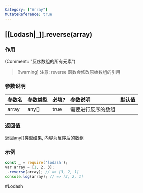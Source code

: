 ```yaml
---
Category: ["Array"]
MutateReference: true
---
```

## [[Lodash|_]].reverse(array)
### 作用
(Comment:: "反序数组的所有元素")

> [!warning] 注意: reverse 函数会修改原始数组的引用

### 参数说明
| 参数名 | 参数类型 | 必填? | 参数说明 | 默认值 |
|:--- |:--- |:--- |:--- |:--- |
| array | any[] | true | 需要进行反序的数组 |  |

### 返回值
返回any[]类型结果, 内容为反序后的数组

### 示例
```javascript
const _ = require('lodash');
var array = [1, 2, 3];
_.reverse(array); // => [3, 2, 1]
console.log(array); // => [3, 2, 1]
```

#Lodash 